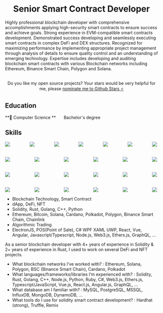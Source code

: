 

<h1 align='center'>
  Senior Smart Contract Developer
</h1>

<p>
Highly professional blockchain developer with comprehensive accomplishments applying high-security smart contracts to ensure success and achieve goals. Strong experience in EVM-compatible smart contracts development. Demonstrated success developing and seamlessly executing smart contracts in complex DeFi and DEX structures. Recognized for maximizing performance by implementing appropriate project management through analysis of details to ensure quality control and an understanding of emerging technology. Expertise includes developing and auditing blockchain smart contracts with various Blockchain networks including Ethereum, Binance Smart Chain, Polygon and Solana.
<br><br>
</p>


<p align='center'>
  Do you like my open source projects? Your stars would be very helpful for me, please <a href='https://stars.github.com/nominate/'>nominate me to Github Stars ⭐</a>
</p>

## Education

**🔹 Computer Science **
&ensp;&ensp;&nbsp;&nbsp;Bachelor's degree&nbsp;&nbsp;


## Skills
<div align="center">
  <div style="display: flex; justify-content: space-between;">
    <img align="left" src="https://img.shields.io/badge/Solidity-e6e6e6?style=for-the-badge&logo=solidity&logoColor=black" />
    <img align="left" src="https://img.shields.io/badge/hardhat-000000?style=for-the-badge" />
    <img align="left" src="https://img.shields.io/badge/Ethers.js-F05032?style=for-the-badge" />
    <img align="left" src="https://img.shields.io/badge/Web3.js-4EA94B?style=for-the-badge&logo=web3dotjs&logoColor=white" />
    <img align="left" src="https://img.shields.io/badge/truffle-2CA5E0?style=for-the-badge" />
    <img align="left" src="https://img.shields.io/badge/-Smart%20Contracts-green?style=for-the-badge" />
    <img align="left" src="https://img.shields.io/badge/Solana-e6e6e6?style=for-the-badge&logo=solana&logoColor=black" />
  </div>
  <br>
  <br>
  <div style="display: flex; justify-content: space-between;">
    <img align="left" src="https://img.shields.io/badge/-DeFi-blue?style=for-the-badge" />
    <img align="left" src="https://img.shields.io/badge/-DEX-339933?style=for-the-badge" />
    <img align="left" src="https://img.shields.io/badge/Ethereum-3C3C3D?style=for-the-badge&logo=Ethereum&logoColor=white" />
    <img align="left" src="https://img.shields.io/badge/Javascript-339933?style=for-the-badge&logo=javascript&logoColor=white" />
    <img align="left" src="https://img.shields.io/badge/Typescript-E10098?style=for-the-badge&logo=typescript&logoColor=white" />
    <img align="left" src="https://img.shields.io/badge/-Polygon-blueviolet?style=for-the-badge" />
  </div>
  <br>
  <br>
  <div style="display: flex; justify-content: space-between;">
    <img align="left" src="https://img.shields.io/badge/chainlink-375BD2?style=for-the-badge&logo=chainlink&logoColor=white" />
    <img align="left" src="https://img.shields.io/badge/-NFT-green?style=for-the-badge" />
    <img align="left" src="https://img.shields.io/badge/-Avalanche-red?style=for-the-badge" />
    <img align="left" src="https://img.shields.io/badge/-BSC-%237E7FC8?style=for-the-badge" />
    <img align="left" src="https://img.shields.io/badge/Git-F05032?style=for-the-badge&logo=git&logoColor=white" />
    <img align="left" src="https://img.shields.io/badge/Node.js-339933?style=for-the-badge&logo=nodedotjs&logoColor=white" />
  </div>
  <br>
  <br>
  <div style="display: flex; justify-content: space-between;">
    <img align="left" src="https://img.shields.io/badge/React-20232A?style=for-the-badge&logo=react&logoColor=61DAFB" />
    <img align="left" src="https://img.shields.io/badge/Redux-593D88?style=for-the-badge&logo=redux&logoColor=white" />
    <img align="left" src="https://img.shields.io/badge/MySQL-316192?style=for-the-badge&logo=mysql&logoColor=white" />
    <img align="left" src="https://img.shields.io/badge/Amazon AWS-{232F3E}?style=for-the-badge&logo=amazonaws&logoColor=white" />
    <img align="left" src="https://img.shields.io/badge/Docker-2CA5E0?style=for-the-badge&logo=docker&logoColor=white" />
    <img align="left" src="https://img.shields.io/badge/GraphQl-E10098?style=for-the-badge&logo=graphql&logoColor=white" />
  </div>
</div>

- Blockchain Technology, Smart Contract
- dApp, DeFi, NFT
- Solidity, Rust, Golang, C++, Python
- Ethereum, Bitcoin, Solana, Cardano, Polkadot, Polygon, Binance Smart Chain, Chainlink
- Algorithmic Trading
- ElectronJS, POS(Point of Sale), C# WPF XAML UWP, React, Vue, Angular, Javascript/Typescript, Node.js, Web3.js, Ethers.js,  GraphQL, ...

As a senior blockchain developer with 4+ years of experience in Solidity & 2+ years of experience in Rust,  I used to work on several DeFi and NFT projects.

- What blockchain networks I’ve worked with?   : Ethereum,  Solana,  Polygon,  BSC (Binance Smart Chain),  Cardano,  Polkadot
- What languages/frameworks/libraries I’m experienced with?  :  Solidity, Rust,  Golang, C++,     Node.js, Python, Ruby, C#,   Web3.js, Ethers.js,  Typescript/JavaScript, Vue.js, React.js, Angular.js, GraphQL,  …   
- What database am I familiar with?   :   MySQL, PostgreSQL, MSSQL, InfluxDB,     MongoDB, DynamoDB,  …
- What tools do I use for solidity smart contract development?  :   Hardhat (strong), Truffle,  Remix
